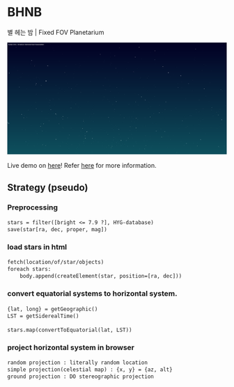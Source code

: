 # BHNB
별 헤는 밤 | Fixed FOV Planetarium

![](/asset/demo.png)

Live demo on [here](https://pngwna.github.io/showcase/bhnb/)!
Refer [here](https://pngwna.github.io/dev/bhnb/0) for more information.

## Strategy (pseudo)
### Preprocessing
```
stars = filter([bright <= 7.9 ?], HYG-database)
save(star[ra, dec, proper, mag])
```

### load stars in html
```
fetch(location/of/star/objects)
foreach stars:
    body.append(createElement(star, position=[ra, dec]))
```

### convert equatorial systems to horizontal system.
```
{lat, long} = getGeographic()
LST = getSiderealTime()

stars.map(convertToEquatorial(lat, LST))
```

### project horizontal system in browser
```
random projection : literally random location
simple projection(celestial map) : {x, y} = {az, alt}
ground projection : DO stereographic projection
```
